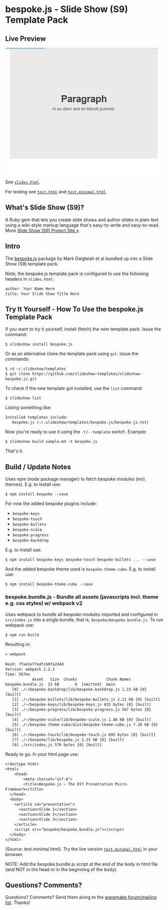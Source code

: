 # bespoke.js - Slide Show (S9) Template Pack

## Live Preview

![](preview.png)

See [`slides.html`](http://slideshow-templates.github.io/slideshow-bespoke.js/slides.html).

For testing see
[`test.html`](http://slideshow-templates.github.io/slideshow-bespoke.js/test.html) and
[`test.minimal.html`](http://slideshow-templates.github.io/slideshow-bespoke.js/test.minimal.html).


## What's Slide Show (S9)?

A Ruby gem that lets you create slide shows and author slides in plain text
using a wiki-style markup language that's easy-to-write and easy-to-read.
More [Slide Show (S9) Project Site »](http://slideshow-s9.github.io)

## Intro

The [bespoke.js](https://github.com/bespokejs/bespoke) package
by Mark Dalgleish et al bundled up into
a Slide Show (S9) template pack.

Note, the bespoke.js template pack is configured to use
the following headers in `slides.html`:

    author: Your Name Here
    title: Your Slide Show Title Here


## Try It Yourself - How To Use the bespoke.js Template Pack

If you want to try it yourself, install (fetch) the new template pack. Issue the command:

    $ slideshow install bespoke.js

Or as an alternative clone the template pack using `git`. Issue the commands:

    $ cd ~/.slideshow/templates
    $ git clone https://github.com/slideshow-templates/slideshow-bespoke.js.git

To check if the new template got installed, use the `list` command:

    $ slideshow list

Listing something like:

    Installed templates include:
       bespoke.js (~/.slideshow/templates/bespoke.js/bespoke.js.txt)


Now you're ready to use it using the `-t/--template` switch. Example:

    $ slideshow build sample.md -t bespoke.js

That's it.




## Build / Update Notes

Uses npm (node package manager) to fetch bespoke modules (incl. themes).
E.g. to install use:

    $ npm install bespoke --save

For now the added bespoke plugins include:

- `bespoke-keys`
- `bespoke-touch`
- `bespoke-bullets`
- `bespoke-scale`
- `bespoke-progress`
- `bespoke-backdrop`

E.g. to install use:

    $ npm install bespoke-keys bespoke-touch bespoke-bullets ... --save

And the added bespoke theme used is `bespoke-theme-cube`. E.g. to install use:

    $ npm install bespoke-theme-cube --save



### bespoke.bundle.js - Bundle all assets (javascripts incl. theme e.g. css styles) w/ webpack v2

Uses webpack to bundle all bespoke modules
imported and configured in `src/index.js`
into a single bundle, that is, `bespoke/bespoke.bundle.js`.
To run webpack use:

    $ npm run build

Resulting in:

```
> webpack

Hash: 7fa41ef7edfc60fa2d4d
Version: webpack 2.2.1
Time: 567ms
            Asset   Size  Chunks             Chunk Names
bespoke.bundle.js  22 kB       0  [emitted]  main
   [0] ./~/bespoke-backdrop/lib/bespoke-backdrop.js 1.33 kB {0} [built]
   [1] ./~/bespoke-bullets/lib/bespoke-bullets.js 2.21 kB {0} [built]
   [2] ./~/bespoke-keys/lib/bespoke-keys.js 633 bytes {0} [built]
   [3] ./~/bespoke-progress/lib/bespoke-progress.js 567 bytes {0} [built]
   [4] ./~/bespoke-scale/lib/bespoke-scale.js 1.48 kB {0} [built]
   [5] ./~/bespoke-theme-cube/dist/bespoke-theme-cube.js 7.16 kB {0} [built]
   [6] ./~/bespoke-touch/lib/bespoke-touch.js 695 bytes {0} [built]
   [7] ./~/bespoke/lib/bespoke.js 2.25 kB {0} [built]
   [8] ./src/index.js 570 bytes {0} [built]
```

Ready to go. In your html page use:

```
<!doctype html>
<html>
	<head>
		<meta charset="utf-8">
		<title>Bespoke.js – The DIY Presentation Micro-Framework</title>
  </head>
  <body>
    <article id="presentation">
      <section>Slide 1</section>
      <section>Slide 2</section>
      <section>Slide 3</section>
    </article>
    <script src="bespoke/bespoke.bundle.js"></script>
  </body>
</html>    
```

(Source: test.minimal.html). Try the live version [`test.minimal.html`](http://slideshow-templates.github.io/slideshow-bespoke.js/test.minimal.html)
in your browser.

NOTE: Add the bespoke.bundle.js script at the end of the body in html file
(and NOT in the head or in the beginning of the body).



## Questions? Comments?

Questions? Comments?
Send them along to the [wwwmake forum/mailing list](http://groups.google.com/group/wwwmake).
Thanks!
